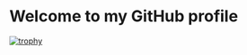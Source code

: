 ﻿#  Welcome to my GitHub profile

[![trophy](https://github-profile-trophy.vercel.app/?username=dpope32&theme=chalk&column=-1)](https://github.com/ryo-ma/github-profile-trophy)
